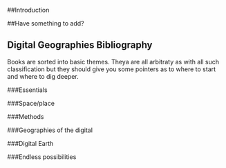 ##Introduction

##Have something to add?

## Digital Geographies Bibliography

Books are sorted into basic themes. Theya are all arbitraty as with all such classification but they should give you some pointers as to where to start and where to dig deeper. 

###Essentials

###Space/place

###Methods

###Geographies of the digital

###Digital Earth

###Endless possibilities

